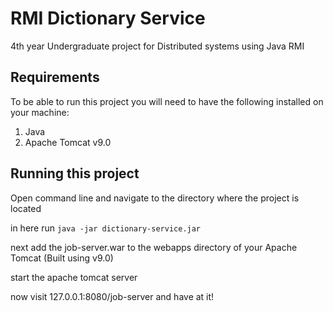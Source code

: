 # RMI Dictionary Service

4th year Undergraduate project for Distributed systems using Java RMI 

## Requirements

To be able to run this project you will need to have the following installed on your machine:

 1. Java
 2. Apache Tomcat v9.0

## Running this project

Open command line and navigate to the directory where the project is located

in here run ```java -jar dictionary-service.jar```

next add the job-server.war to the webapps directory of your Apache Tomcat (Built using v9.0) 

start the apache tomcat server

now visit 127.0.0.1:8080/job-server and have at it!